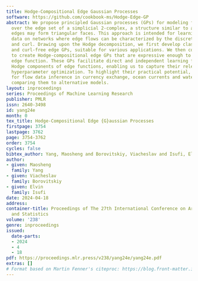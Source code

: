 ```yaml
---
title: Hodge-Compositional Edge Gaussian Processes
software: https://github.com/cookbook-ms/Hodge-Edge-GP
abstract: We propose principled Gaussian processes (GPs) for modeling functions defined
  over the edge set of a simplicial 2-complex, a structure similar to a graph in which
  edges may form triangular faces. This approach is intended for learning flow-type
  data on networks where edge flows can be characterized by the discrete divergence
  and curl. Drawing upon the Hodge decomposition, we first develop classes of divergence-free
  and curl-free edge GPs, suitable for various applications. We then combine them
  to create Hodge-compositional edge GPs that are expressive enough to represent any
  edge function. These GPs facilitate direct and independent learning for the different
  Hodge components of edge functions, enabling us to capture their relevance during
  hyperparameter optimization. To highlight their practical potential, we apply them
  for flow data inference in currency exchange, ocean currents and water supply networks,
  comparing them to alternative models.
layout: inproceedings
series: Proceedings of Machine Learning Research
publisher: PMLR
issn: 2640-3498
id: yang24e
month: 0
tex_title: Hodge-Compositional Edge {G}aussian Processes
firstpage: 3754
lastpage: 3762
page: 3754-3762
order: 3754
cycles: false
bibtex_author: Yang, Maosheng and Borovitskiy, Viacheslav and Isufi, Elvin
author:
- given: Maosheng
  family: Yang
- given: Viacheslav
  family: Borovitskiy
- given: Elvin
  family: Isufi
date: 2024-04-18
address:
container-title: Proceedings of The 27th International Conference on Artificial Intelligence
  and Statistics
volume: '238'
genre: inproceedings
issued:
  date-parts:
  - 2024
  - 4
  - 18
pdf: https://proceedings.mlr.press/v238/yang24e/yang24e.pdf
extras: []
# Format based on Martin Fenner's citeproc: https://blog.front-matter.io/posts/citeproc-yaml-for-bibliographies/
---
```

